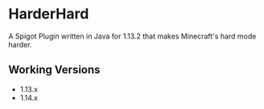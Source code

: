 # HarderHard
A Spigot Plugin written in Java for 1.13.2 that makes Minecraft's hard mode harder.

## Working Versions
- 1.13.x
- 1.14.x
